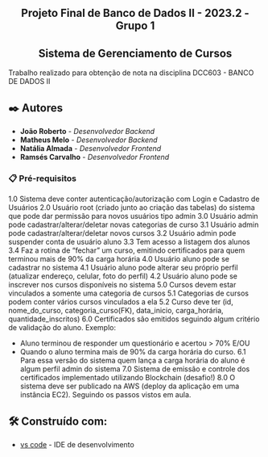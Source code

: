 <h2 align="center"> Projeto Final de Banco de Dados II - 2023.2 - Grupo 1 </h2>
<h2 align="center"> Sistema de Gerenciamento de Cursos </h2>

Trabalho realizado para obtenção de nota na disciplina DCC603 - BANCO DE DADOS II
## ✒️ Autores

* **João Roberto** - *Desenvolvedor Backend* 
* **Matheus Melo** - *Desenvolvedor Backend* 
* **Natália Almada** - *Desenvolvedor Frontend*
* **Ramsés Carvalho** - *Desenvolvedor Frontend* 

### 📋 Pré-requisitos
1.0 Sistema deve conter autenticação/autorização com Login e Cadastro de Usuários
2.0 Usuário root (criado junto ao criação das tabelas) do sistema que pode dar permissão para novos usuários tipo admin
3.0 Usuário admin pode cadastrar/alterar/deletar novas categorias de curso
  3.1 Usuário admin pode cadastrar/alterar/deletar novos cursos
  3.2 Usuário admin pode suspender conta de usuário aluno
  3.3 Tem acesso a listagem dos alunos
  3.4 Faz a rotina de “fechar” um curso, emitindo certificados para quem terminou mais de 90% da carga horária
4.0 Usuário aluno pode se cadastrar no sistema
  4.1 Usuário aluno pode alterar seu próprio perfil (atualizar endereço, celular, foto do perfil)
  4.2 Usuário aluno pode se inscrever nos cursos disponíveis no sistema
5.0 Cursos devem estar vinculados a somente uma categoria de cursos
  5.1 Categorias de cursos podem conter vários cursos vinculados a ela
  5.2 Curso deve ter (id, nome_do_curso, categoria_curso(FK), data_inicio, carga_horária, quantidade_inscritos)
6.0 Certificados são emitidos seguindo algum critério de validação do aluno. Exemplo:
  - Aluno terminou de responder um questionário e acertou > 70% E/OU
  - Quando o aluno termina mais de 90% da carga horária do curso.
    6.1 Para essa versão do sistema quem lança a carga horária do aluno é algum perfil admin do sistema
7.0 Sistema de emissão e controle dos certificados implementado utilizando Blockchain (desafio!)
8.0 O sistema deve ser publicado na AWS (deploy da aplicação em uma instância EC2). Seguindo os passos vistos em aula.

## 🛠️ Construído com:

* [vs code](https://code.visualstudio.com) - IDE de desenvolvimento
